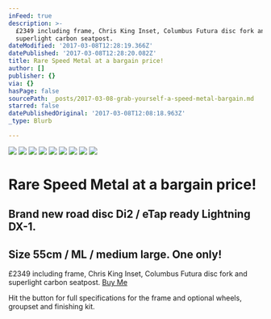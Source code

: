 ```yaml
---
inFeed: true
description: >-
  £2349 including frame, Chris King Inset, Columbus Futura disc fork and
  superlight carbon seatpost. 
dateModified: '2017-03-08T12:28:19.366Z'
datePublished: '2017-03-08T12:28:20.082Z'
title: Rare Speed Metal at a bargain price!
author: []
publisher: {}
via: {}
hasPage: false
sourcePath: _posts/2017-03-08-grab-yourself-a-speed-metal-bargain.md
starred: false
datePublishedOriginal: '2017-03-08T12:08:18.963Z'
_type: Blurb

---
```

![](https://the-grid-user-content.s3-us-west-2.amazonaws.com/cb715237-1b71-4cfe-bedd-91e1a825dcc4.jpg)
![](https://the-grid-user-content.s3-us-west-2.amazonaws.com/d157e032-0204-4362-bc06-50fa2597fd69.jpg)
![](https://the-grid-user-content.s3-us-west-2.amazonaws.com/8e042c7a-aa1d-4dd3-9b34-7509e52888ce.jpg)
![](https://the-grid-user-content.s3-us-west-2.amazonaws.com/f237aea5-1333-4d9f-ab58-ebc294d57cc0.jpg)
![](https://the-grid-user-content.s3-us-west-2.amazonaws.com/9f982f71-b433-4401-b035-820e65994e5b.jpg)
![](https://the-grid-user-content.s3-us-west-2.amazonaws.com/b66f9b2b-cd4f-427c-b7ba-5fdcbc9bdcbe.jpg)
![](https://the-grid-user-content.s3-us-west-2.amazonaws.com/fd730e52-c3ec-4d3e-92c3-ef33579c7cd9.jpg)
![](https://the-grid-user-content.s3-us-west-2.amazonaws.com/537f4b86-8ea7-49a2-a0b9-6cb18594872b.jpg)
![](https://the-grid-user-content.s3-us-west-2.amazonaws.com/afea6eac-224e-461b-b82a-67ec7467bb86.jpg)

# Rare Speed Metal at a bargain price!

## Brand new road disc Di2 / eTap ready Lightning DX-1\. 

## Size 55cm / ML / medium large. One only! 

£2349 including frame, Chris King Inset, Columbus Futura disc fork and superlight carbon seatpost. [Buy Me][0]

Hit the button for full specifications for the frame and optional wheels, groupset and finishing kit.

[0]: http://ridefullgas.com/custom-titanium/